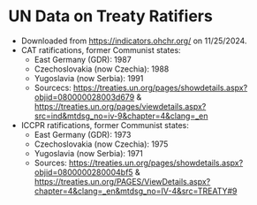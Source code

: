 # UN Data on Treaty Ratifiers

- Downloaded from https://indicators.ohchr.org/ on 11/25/2024.
- CAT ratifications, former Communist states:
  - East Germany (GDR): 1987
  - Czechoslovakia (now Czechia): 1988
  - Yugoslavia (now Serbia): 1991
  - Sourcecs: https://treaties.un.org/pages/showdetails.aspx?objid=080000028003d679 & https://treaties.un.org/pages/viewdetails.aspx?src=ind&mtdsg_no=iv-9&chapter=4&clang=_en
- ICCPR ratifications, former Communist states:
  - East Germany (GDR): 1973
  - Czechoslovakia (now Czechia): 1975
  - Yugoslavia (now Serbia): 1971
  - Sources: https://treaties.un.org/pages/showdetails.aspx?objid=0800000280004bf5 & https://treaties.un.org/PAGES/ViewDetails.aspx?chapter=4&clang=_en&mtdsg_no=IV-4&src=TREATY#9